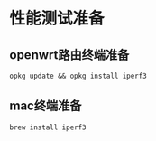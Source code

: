 # 性能测试准备

## openwrt路由终端准备

```
opkg update && opkg install iperf3
```

## mac终端准备

```
brew install iperf3
```
